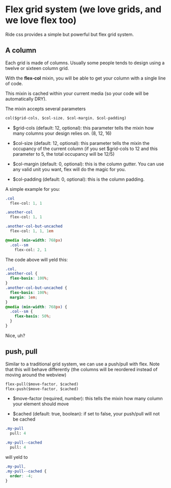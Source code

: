# Flex grid system (we love grids, and we love flex too)

Ride css provides a simple but powerful but flex grid system.

## A column

Each grid is made of columns. Usually some people tends to design using a twelve or sixteen column grid.

With the **flex-col** mixin, you will be able to get your column with a single line of code.

This mixin is cached within your current media (so your code will be automatically DRY).

The mixin accepts several parameters

```sass
col($grid-cols, $col-size, $col-margin, $col-padding)
```

* $grid-cols (default: 12, optional): this parameter tells the mixin how many columns your design relies on. (8, 12, 16)

* $col-size (default: 12, optional): this parameter tells the mixin the occupancy of the current column (if you set $grid-cols to 12 and this parameter to 5, the total occupancy will be 12/5)

* $col-margin (default: 0, optional): this is the column gutter. You can use any valid unit you want, flex will do the magic for you.

* $col-padding (default: 0, optional): this is the column padding.

A simple example for you:

```sass
.col
  flex-col: 1, 1

.another-col
  flex-col: 1, 1

.another-col-but-uncached
  flex-col: 1, 1, 1em

@media (min-width: 768px)
  .col--sm
    flex-col: 2, 1
```

The code above will yeld this:

```css
.col,
.another-col {
  flex-basis: 100%;
}
.another-col-but-uncached {
  flex-basis: 100%;
  margin: 1em;
}
@media (min-width: 768px) {
  .col--sm {
    flex-basis: 50%;
  }
}
```

Nice, uh?

## push, pull

Similar to a traditional grid system, we can use a push/pull with flex. Note that this will behave differently
(the columns will be reordered instead of moving around the webview)

```sass
flex-pull($move-factor, $cached)
flex-push($move-factor, $cached)
```

* $move-factor (required, number): this tells the mixin how many column your element should move

* $cached (default: true, boolean): if set to false, your push/pull will not be cached

```sass
.my-pull
  pull: 4

.my-pull--cached
  pull: 4
```

will yeld to

```css
.my-pull,
.my-pull--cached {
  order: -4;
}
```

